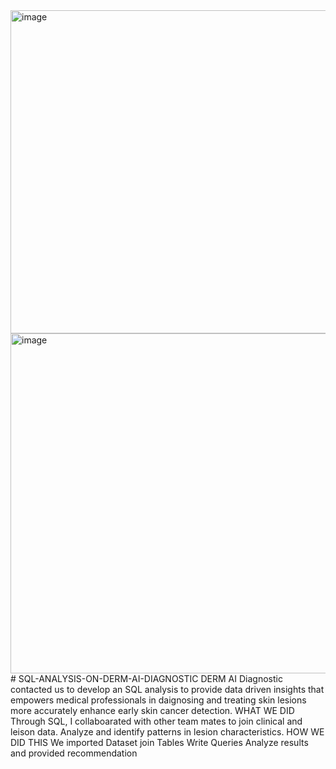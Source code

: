 <img width="517" alt="image" src="https://github.com/user-attachments/assets/adb611e6-999b-4182-9880-823aa931c6c9" />

<img width="544" alt="image" src="https://github.com/user-attachments/assets/80f9c387-9fc6-4384-ad1c-a4a5ec53613c" />
# SQL-ANALYSIS-ON-DERM-AI-DIAGNOSTIC
DERM AI Diagnostic contacted us to develop an SQL analysis to provide data driven insights that empowers medical professionals in daignosing and treating skin lesions more accurately enhance early skin cancer detection.
WHAT WE DID
Through SQL, I collaboarated with other team mates to join clinical and leison data.
Analyze and identify patterns in lesion characteristics.
HOW WE DID THIS
We imported Dataset
join Tables
Write Queries
Analyze results
and provided recommendation




